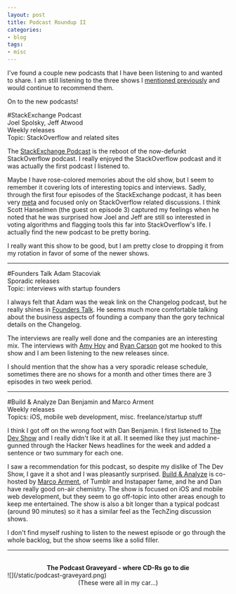 ```yaml
---
layout: post
title: Podcast Roundup II
categories:
- blog
tags:
- misc
---                                                                 
```


I've found a couple new podcasts that I have been listening to and wanted to share. I am
still listening to the three shows I [mentioned previously](/blog/2010/10/28/podcast-roundup.html)
and would continue to recommend them.

On to the new podcasts!  

#StackExchange Podcast  
Joel Spolsky, Jeff Atwood  
Weekly releases  
Topic: StackOverflow and related sites  

The [StackExchange Podcast](http://blog.stackoverflow.com/category/podcasts/)
is the reboot of the now-defunkt StackOverflow podcast. 
I really enjoyed the StackOverflow podcast and it was actually the first podcast 
I listened to.

Maybe I have rose-colored memories about the old show, but I seem
to remember it covering lots of interesting topics and interviews.  Sadly, through
the first four episodes of the StackExchange podcast, it has been very 
[meta](http://meta.stackoverflow.com/) and 
focused only on StackOverflow related discussions. I think Scott Hanselmen (the guest on episode 3)
captured my feelings when he noted that he was surprised how Joel and Jeff are still so
interested in voting algorithms and flagging tools this far into StackOverflow's life. I actually
find the new podcast to be pretty boring.

I really want this show to be good, but I am pretty close to dropping it from my rotation
in favor of some of the newer shows.

---

#Founders Talk
Adam Stacoviak  
Sporadic releases  
Topic: interviews with startup founders  

I always felt that Adam was the weak link on the Changelog podcast, but he really shines
in [Founders Talk](http://5by5.tv/founderstalk). 
He seems much more comfortable talking about the business aspects of founding
a company than the gory technical details on the Changelog.

The interviews are really well done and the companies are an interesting mix. The interviews
with [Amy Hoy](http://5by5.tv/founderstalk/6) and 
[Ryan Carson](http://5by5.tv/founderstalk/4) got me hooked to this show and I am been 
listening to the new releases since.

I should mention that the show has a very sporadic release schedule, sometimes there are no
shows for a month and other times there are 3 episodes in two week period.

---

#Build & Analyze
Dan Benjamin and Marco Arment  
Weekly releases  
Topics: iOS, mobile web development, misc. freelance/startup stuff  

I think I got off on the wrong foot with Dan Benjamin. I first listened to 
[The Dev Show](http://5by5.tv/devshow) and
I really didn't like it at all. It seemed like they just machine-gunned through the Hacker News
headlines for the week and added a sentence or two summary for each one. 

I saw a recommendation for this podcast, so despite my dislike of The Dev Show, I gave it a shot
and I was pleasantly surprised. [Build & Analyze](http://5by5.tv/buildanalyze) is 
co-hosted by [Marco Arment](http://www.marco.org/), of Tumblr and Instapaper
fame, and he and Dan have really good on-air chemistry. The show is focused on iOS and mobile web
development, but they seem to go off-topic into other areas enough to keep me entertained. The show
is also a bit longer than a typical podcast (around 90 minutes) so it has a similar feel as the TechZing
discussion shows.

I don't find myself rushing to listen to the newest episode or go through the whole backlog, but the
show seems like a solid filler.

---
<br/>
<div style="text-align:center;">
<b>The Podcast Graveyard - where CD-Rs go to die</b>  
</div>
![](/static/podcast-graveyard.png)
<div style="text-align:center;">
(These were all in my car...)
</div>
